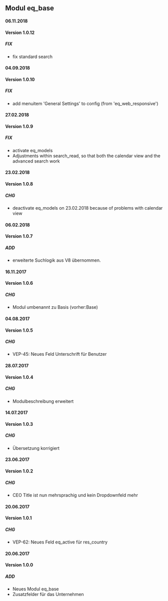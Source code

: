 ## Modul eq_base

#### 06.11.2018
#### Version 1.0.12
##### FIX
- fix standard search

#### 04.09.2018
#### Version 1.0.10
##### FIX
- add menuitem 'General Settings' to config (from 'eq_web_responsive')

#### 27.02.2018
#### Version 1.0.9
##### FIX
- activate eq_models
- Adjustments within search_read, so that both the calendar view and the advanced search work

#### 23.02.2018
#### Version 1.0.8
##### CHG
- deactivate eq_models on 23.02.2018 because of problems with calendar view

#### 06.02.2018
#### Version 1.0.7
##### ADD
- erweiterte Suchlogik aus V8 übernommen.

#### 16.11.2017
#### Version 1.0.6
##### CHG
- Modul umbenannt zu Basis (vorher:Base)

#### 04.08.2017
#### Version 1.0.5
##### CHG
- VEP-45: Neues Feld Unterschrift für Benutzer


#### 28.07.2017
#### Version 1.0.4
##### CHG
- Modulbeschreibung erweitert


#### 14.07.2017
#### Version 1.0.3
##### CHG
- Übersetzung korrigiert 


#### 23.06.2017
#### Version 1.0.2
##### CHG
- CEO Title ist nun mehrsprachig und kein Dropdownfeld mehr 


#### 20.06.2017
#### Version 1.0.1
##### CHG
- VEP-62: Neues Feld eq_active für res_country


#### 20.06.2017
#### Version 1.0.0
##### ADD
- Neues Modul eq_base
- Zusatzfelder für das Unternehmen
